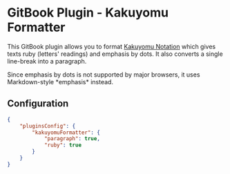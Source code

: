 # GitBook Plugin - Kakuyomu Formatter

This GitBook plugin allows you to format [Kakuyomu Notation](https://kakuyomu.jp/help/entry/notation) which gives texts ruby (letters' readings) and emphasis by dots. It also converts a single line-break into a paragraph.

Since emphasis by dots is not supported by major browsers, it uses Markdown-style \*emphasis* instead.

## Configuration

```json
{
    "pluginsConfig": {
        "kakuyomuFormatter": {
            "paragraph": true,
            "ruby": true
        }
    }
}
```

